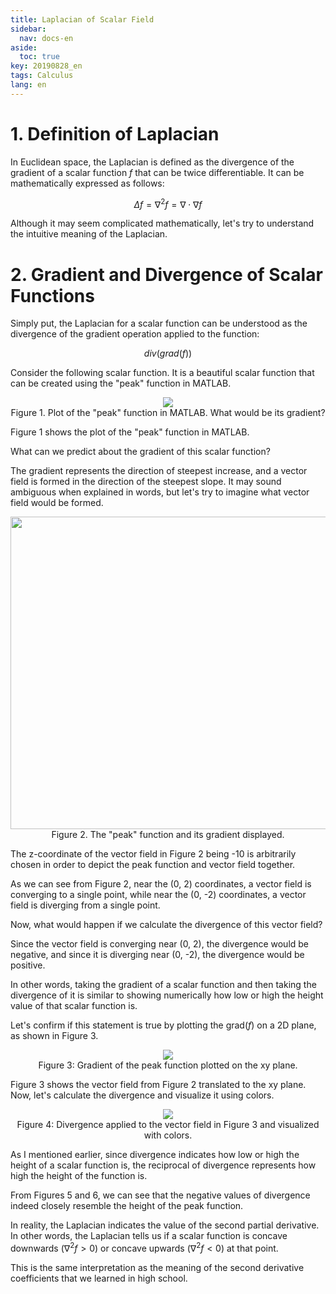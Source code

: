 ```yaml
---
title: Laplacian of Scalar Field
sidebar:
  nav: docs-en
aside:
  toc: true
key: 20190828_en
tags: Calculus
lang: en
---
```


# 1. Definition of Laplacian

In Euclidean space, the Laplacian is defined as the divergence of the gradient of a scalar function $f$ that can be twice differentiable. It can be mathematically expressed as follows:

$$\Delta f = \nabla ^2 f = \nabla \cdot \nabla f$$

Although it may seem complicated mathematically, let's try to understand the intuitive meaning of the Laplacian.

# 2. Gradient and Divergence of Scalar Functions

Simply put, the Laplacian for a scalar function can be understood as the divergence of the gradient operation applied to the function:

$$div(grad(f))$$

Consider the following scalar function. It is a beautiful scalar function that can be created using the "peak" function in MATLAB.

<p align = "center">
  <img src = "https://raw.githubusercontent.com/angeloyeo/angeloyeo.github.io/master/pics/2019-08-28_laplacian/noname01.png">
<br>Figure 1. Plot of the "peak" function in MATLAB. What would be its gradient?
</p>

Figure 1 shows the plot of the "peak" function in MATLAB.

What can we predict about the gradient of this scalar function?

The gradient represents the direction of steepest increase, and a vector field is formed in the direction of the steepest slope. It may sound ambiguous when explained in words, but let's try to imagine what vector field would be formed.

<p align = "center">
  <img width = "600" height = "500" src = "https://raw.githubusercontent.com/angeloyeo/angeloyeo.github.io/master/pics/2019-08-28_laplacian/noname02.png">
<br>Figure 2. The "peak" function and its gradient displayed.
</p>

The z-coordinate of the vector field in Figure 2 being -10 is arbitrarily chosen in order to depict the peak function and vector field together.

As we can see from Figure 2, near the (0, 2) coordinates, a vector field is converging to a single point, while near the (0, -2) coordinates, a vector field is diverging from a single point.

Now, what would happen if we calculate the divergence of this vector field?

Since the vector field is converging near (0, 2), the divergence would be negative, and since it is diverging near (0, -2), the divergence would be positive.

In other words, taking the gradient of a scalar function and then taking the divergence of it is similar to showing numerically how low or high the height value of that scalar function is.

Let's confirm if this statement is true by plotting the grad($f$) on a 2D plane, as shown in Figure 3.

<p align="center">
  <img src="https://raw.githubusercontent.com/angeloyeo/angeloyeo.github.io/master/pics/2019-08-28_laplacian/noname03.png">
<br>Figure 3: Gradient of the peak function plotted on the xy plane.
</p>


Figure 3 shows the vector field from Figure 2 translated to the xy plane. Now, let's calculate the divergence and visualize it using colors.

<p align="center">
  <img src="https://raw.githubusercontent.com/angeloyeo/angeloyeo.github.io/master/pics/2019-08-28_laplacian/noname04.png">
<br>Figure 4: Divergence applied to the vector field in Figure 3 and visualized with colors.
</p>

As I mentioned earlier, since divergence indicates how low or high the height of a scalar function is, the reciprocal of divergence represents how high the height of the function is.

From Figures 5 and 6, we can see that the negative values of divergence indeed closely resemble the height of the peak function.

In reality, the Laplacian indicates the value of the second partial derivative. In other words, the Laplacian tells us if a scalar function is concave downwards ($\nabla^2f>0$) or concave upwards ($\nabla^2f<0$) at that point.

This is the same interpretation as the meaning of the second derivative coefficients that we learned in high school.